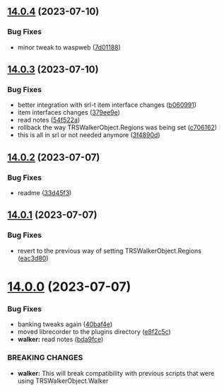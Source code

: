 ## [14.0.4](https://github.com/Torwent/WaspLib/compare/v14.0.3...v14.0.4) (2023-07-10)


### Bug Fixes

* minor tweak to waspweb ([7d01188](https://github.com/Torwent/WaspLib/commit/7d0118899410ff8a1df9cf023b1ee069c45e463d))



## [14.0.3](https://github.com/Torwent/WaspLib/compare/v14.0.2...v14.0.3) (2023-07-10)


### Bug Fixes

* better integration with srl-t item interface changes ([b060991](https://github.com/Torwent/WaspLib/commit/b06099116ebffe4b6e6f0c6a5c8f46c2e2e04b67))
* item interfaces changes ([379ee9e](https://github.com/Torwent/WaspLib/commit/379ee9e854553ce5b1095be27f8c90d16e170933))
* read notes ([54f522a](https://github.com/Torwent/WaspLib/commit/54f522a34cd2454d38b764a55799b1ccfdcf2b89))
* rollback the way TRSWalkerObject.Regions was being set ([c706162](https://github.com/Torwent/WaspLib/commit/c7061625eb0e66365706947ce43086032fb11e37))
* this is all in srl or not needed anymore ([3f4890d](https://github.com/Torwent/WaspLib/commit/3f4890d7f66c450b47210c9254095c198e8d7559))



## [14.0.2](https://github.com/Torwent/WaspLib/compare/v14.0.1...v14.0.2) (2023-07-07)


### Bug Fixes

* readme ([33d45f3](https://github.com/Torwent/WaspLib/commit/33d45f3e85bf737e8221afa0b641955328cc5c4b))



## [14.0.1](https://github.com/Torwent/WaspLib/compare/v14.0.0...v14.0.1) (2023-07-07)


### Bug Fixes

* revert to the previous way of setting TRSWalkerObject.Regions ([eac3d80](https://github.com/Torwent/WaspLib/commit/eac3d80fad28e25212c6887ca65bc4c34e6474b8))



# [14.0.0](https://github.com/Torwent/WaspLib/compare/v13.6.12...v14.0.0) (2023-07-07)


### Bug Fixes

* banking tweaks again ([40baf4e](https://github.com/Torwent/WaspLib/commit/40baf4e2ad3669b3b673fcadb39ca06a8a25475b))
* moved librecorder to the plugins directory ([e8f2c5c](https://github.com/Torwent/WaspLib/commit/e8f2c5c44e0ff8e96c3023226dd3251fef7857f1))
* **walker:** read notes ([bda9fce](https://github.com/Torwent/WaspLib/commit/bda9fce19c8e7d7dbb2fa6f8810fffd0249934fe))


### BREAKING CHANGES

* **walker:** This will break compatibility with previous scripts that were using TRSWalkerObject.Walker



